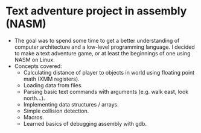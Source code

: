 # Text adventure project in assembly (NASM)
- The goal was to spend some time to get a better understanding of computer architecture and a low-level programming language. I decided to make a text adventure game, or at least the beginnings of one using NASM on Linux.
- Concepts covered:
	- Calculating distance of player to objects in world using floating point math (XMM registers).
	- Loading data from files.
	- Parsing basic text commands with arguments (e.g. walk east, look north...).
	- Implementing data structures / arrays.
	- Simple collision detection.
	- Macros.
	- Learned basics of debugging assembly with gdb.